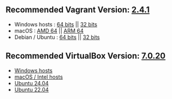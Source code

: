 ## Recommended Vagrant Version: [2.4.1](https://releases.hashicorp.com/vagrant/2.4.1/)

 - ​Windows hosts : [64 bits](https://releases.hashicorp.com/vagrant/2.4.1/vagrant_2.4.1_windows_amd64.msi) || [32 bits](https://releases.hashicorp.com/vagrant/2.4.1/vagrant_2.4.1_windows_i686.msi)
 - ​macOS : [AMD 64](https://releases.hashicorp.com/vagrant/2.4.1/vagrant_2.4.1_darwin_amd64.dmg) || [ARM 64](https://releases.hashicorp.com/vagrant/2.4.1/vagrant_2.4.1_darwin_arm64.dmg)
 - Debian / Ubuntu : [64 bits](https://releases.hashicorp.com/vagrant/2.4.1/vagrant_2.4.1-1_amd64.deb) || [32 bits](https://releases.hashicorp.com/vagrant/2.4.1/vagrant_2.4.1-1_i686.deb)

## Recommended VirtualBox Version: [7.0.20](https://www.virtualbox.org/wiki/Download_Old_Builds_7_0)

 - [​Windows hosts](https://download.virtualbox.org/virtualbox/7.0.20/VirtualBox-7.0.20-163906-Win.exe) 
 - [​macOS / Intel hosts](https://download.virtualbox.org/virtualbox/7.0.20/VirtualBox-7.0.20-163906-OSX.dmg) 
 - [​Ubuntu 24.04](https://download.virtualbox.org/virtualbox/7.0.20/virtualbox-7.0_7.0.20-163906~Ubuntu~noble_amd64.deb)  
 - [​Ubuntu 22.04](https://download.virtualbox.org/virtualbox/7.0.20/virtualbox-7.0_7.0.20-163906~Ubuntu~jammy_amd64.deb) 

